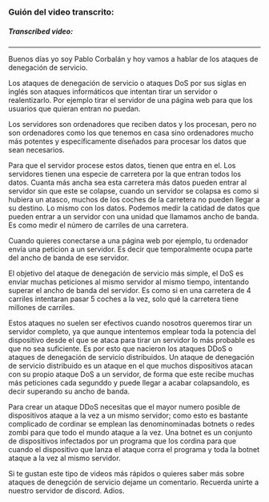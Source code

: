 ### Guión del video transcrito:
##### Transcribed video:

---

Buenos días yo soy Pablo Corbalán y hoy vamos a hablar de los ataques de denegación de servicio.

Los ataques de denegación de servicio o ataques DoS por sus siglas en inglés son ataques informáticos que intentan tirar un servidor o realentizarlo. Por ejemplo tirar el servidor de una página web para que los usuarios que quieran entran no puedan.

Los servidores son ordenadores que reciben datos y los procesan, pero  no son ordenadores como los que tenemos en casa sino ordenadores mucho más potentes y específicamente diseñados para procesar los datos que sean necesarios.

Para que el servidor procese estos datos, tienen que entra en el. Los servidores tienen una especie de carretera por la que entran todos los datos. Cuanta más ancha sea esta carretera más datos pueden entrar al servidor sin que este se colapse, cuando un servidor se colapsa es como si hubiera un atasco, muchos de los coches de la carretera no pueden llegar a su destino. Lo mismo con los datos. Podemos medir la catidad de datos que pueden entrar a un servidor con una unidad que llamamos ancho de banda. Es como medir el número de carriles de una carretera.

Cuando quieres conectarse a una página web por ejemplo, tu ordenador envía una peticion a un servidor. Es decir que temporalmente ocupa parte del ancho de banda de ese servidor.

El objetivo del ataque de denegación de servicio más simple, el DoS es enviar muchas peticiones al mismo servidor al mismo tiempo, intentando superar el ancho de banda del servidor. Es como si en una carretera de 4 carriles intentaran pasar 5 coches a la vez, solo qué la carretera tiene millones de carriles.

Estos ataques no suelen ser efectivos cuando nosotros queremos tirar un servidor completo, ya que aunque intentemos emplear toda la potencia del dispositivo desde el que se ataca para tirar un servidor lo más probable es que no sea suficiente. Es por esto que nacieron los ataques DDoS o ataques de denegación de servicio distribuidos. Un ataque de denegación de servicio distribuido es un ataque en el que muchos dispositivos atacan con su propio ataque DoS a un servidor, de forma que este recibe muchas más peticiones cada segunddo y puede llegar a acabar colapsandolo, es decir superando su ancho de banda.

Para crear un ataque DDoS necesitas que el mayor numero posible de dispositivos ataque a la vez a un mismo servidor; como esto es bastante complicado de cordinar se emplean las denominominadas botnets o redes zombi para que todo el mundo ataque a la vez. Una botnet es un conjunto de dispositivos infectados por un programa que los cordina para que cuando el dispositivo que lanza el ataque corra el programa y toda la botnet ataque a la vez al mismo servidor.

Si te gustan este tipo de videos más rápidos o quieres saber más sobre ataques de denegción de servicio dejame un comentario. Recuerda unirte a nuestro servidor de discord. Adios.

